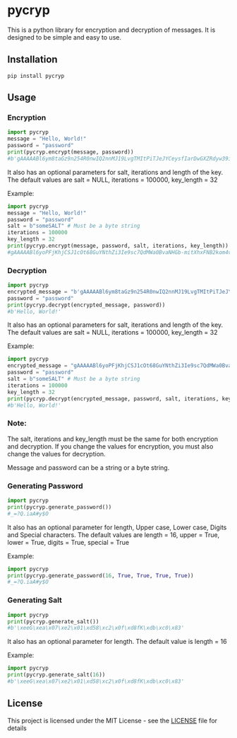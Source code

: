 # pycryp
This is a python library for encryption and decryption of messages. It is designed to be simple and easy to use.

## Installation
```
pip install pycryp
```

## Usage

### Encryption
```python
import pycryp
message = "Hello, World!"
password = "password"
print(pycryp.encrypt(message, password))
#b'gAAAAABl6ym8taGz9n254R0nwIQ2nnMJ19LvgTMItPiTJeJYCeysfIarDwGXZRdyw39iOtPxi91QDRGtGIiLTBgZUEHk1_iTGQ=='
```
It also has an optional parameters for salt, iterations and length of the key. The default values are salt = NULL, iterations = 100000, key_length = 32

Example:
```python
import pycryp
message = "Hello, World!"
password = "password"
salt = b"someSALT" # Must be a byte string
iterations = 100000
key_length = 32
print(pycryp.encrypt(message, password, salt, iterations, key_length))
#gAAAAABl6yoPFjKhjCSJ1cOt68GuYNthZi3Ie9sc7QdMWa0BvaNHGb-mitXhxFNB2kom4vKBGmLcdlN7GCA_0UnGSWOJR_UEUA==
```

### Decryption
```python
import pycryp
encrypted_message = "b'gAAAAABl6ym8taGz9n254R0nwIQ2nnMJ19LvgTMItPiTJeJYCeysfIarDwGXZRdyw39iOtPxi91QDRGtGIiLTBgZUEHk1_iTGQ=='"
password = "password"
print(pycryp.decrypt(encrypted_message, password))
#b'Hello, World!'
```
It also has an optional parameters for salt, iterations and length of the key. The default values are salt = NULL, iterations = 100000, key_length = 32

Example:
```python
import pycryp
encrypted_message = "gAAAAABl6yoPFjKhjCSJ1cOt68GuYNthZi3Ie9sc7QdMWa0BvaNHGb-mitXhxFNB2kom4vKBGmLcdlN7GCA_0UnGSWOJR_UEUA=="
password = "password"
salt = b"someSALT" # Must be a byte string
iterations = 100000
key_length = 32
print(pycryp.decrypt(encrypted_message, password, salt, iterations, key_length))
#b'Hello, World!'
```

### Note:
 The salt, iterations and key_length must be the same for both encryption and decryption. If you change the values for encryption, you must also change the values for decryption.

 Message and password can be a string or a byte string. 

### Generating Password
```python
import pycryp
print(pycryp.generate_password())
#_=?Q.iaA#y$O
```
It also has an optional parameter for length, Upper case, Lower case, Digits and Special characters. The default values are length = 16, upper = True, lower = True, digits = True, special = True

Example:
```python
import pycryp
print(pycryp.generate_password(16, True, True, True, True))
#_=?Q.iaA#y$O
``` 

### Generating Salt
```python
import pycryp
print(pycryp.generate_salt())
#b'\xeeG\xea\x07\xe2\x01\xd58\xc2\x0f\xd8fK\xdb\xc0\x83'
```
It also has an optional parameter for length. The default value is length = 16

Example:
```python
import pycryp
print(pycryp.generate_salt(16))
#b'\xeeG\xea\x07\xe2\x01\xd58\xc2\x0f\xd8fK\xdb\xc0\x83'
```

## License
This project is licensed under the MIT License - see the [LICENSE](https://github.com/suvanbanerjee/pycryp/blob/main/LICENSE) file for details